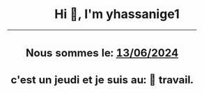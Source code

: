 <h1 align='center'>Hi 👋, I'm yhassanige1</h1>
<div align='center'>

|<h2 align='center'>Nous sommes le: <u>13/06/2024</u></h2><h2 align='center'>c'est un jeudi et je suis au: 🏢 travail.</h2>|
|---
</div>